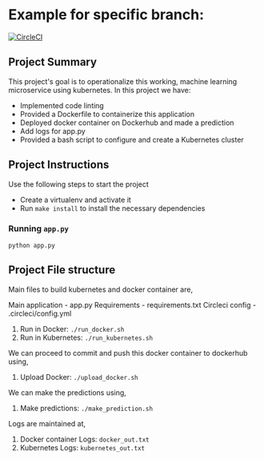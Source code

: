 # Example for specific branch:
[![CircleCI](https://circleci.com/gh/darshan-num/uda-4.svg?style=svg&circle-token=7e613b703addd9331f2fb97a952fbb25cfea4810)](https://app.circleci.com/pipelines/github/darshan-num/uda-4?branch=develop)

## Project Summary
This project's goal is to operationalize this working, machine learning microservice using kubernetes.
In this project we have:
* Implemented code linting
* Provided a Dockerfile to containerize this application
* Deployed docker container on Dockerhub and made a prediction
* Add logs for app.py
* Provided a bash script to configure and create a Kubernetes cluster


## Project Instructions
Use the following steps to start the project
* Create a virtualenv and activate it
* Run `make install` to install the necessary dependencies

### Running `app.py`
`python app.py`

## Project File structure
Main files to build kubernetes and docker container are,

Main application - app.py
Requirements - requirements.txt
Circleci config - .circleci/config.yml

1. Run in Docker:  `./run_docker.sh`
2. Run in Kubernetes:  `./run_kubernetes.sh`

We can proceed to commit and push this docker container to dockerhub using,

1. Upload Docker:  `./upload_docker.sh`

We can make the predictions using,

1. Make predictions:  `./make_prediction.sh`

Logs are maintained at,

1. Docker container Logs:  `docker_out.txt`
2. Kubernetes Logs:  `kubernetes_out.txt`
